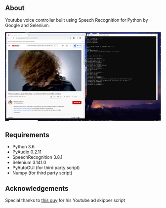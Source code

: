 ## About
Youtube voice controller built using Speech Recognition for Python by Google and Selenium.

![screenshot](docs/workout_dj.PNG)

## Requirements
- Python 3.6
- PyAudio 0.2.11
- SpeechRecognition 3.8.1
- Selenium 3.141.0
- PyAutoGUI (for third party script)
- Numpy (for third party script)

## Acknowledgements

Special thanks to [this guy](https://github.com/1993jayant/youtube_adskipper) for his Youtube ad skipper script
